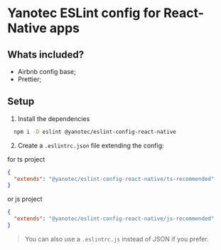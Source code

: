 # Yanotec ESLint config for React-Native apps

## Whats included?

- Airbnb config base;
- Prettier;

## Setup

1. Install the dependencies

```bash
  npm i -D eslint @yanotec/eslint-config-react-native
```

2. Create a `.eslintrc.json` file extending the config:

for ts project

```json
{
  "extends": "@yanotec/eslint-config-react-native/ts-recommended"
}
```

or js project

```json
{
  "extends": "@yanotec/eslint-config-react-native/js-recommended"
}
```

> You can also use a `.eslintrc.js` instead of JSON if you prefer.
